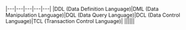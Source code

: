 |---|---|---|---|---|
|DDL (Data Definition Language)|DML (Data Manipulation Language)|DQL (Data  Query  Language)|DCL (Data Control Language)|TCL (Transaction Control Language)|
||||||


